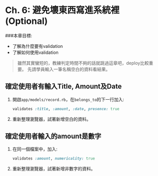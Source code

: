 # Ch. 6: 避免壞東西寫進系統裡 (Optional)

###本章目標:
* 了解為什麼要有validation
* 了解如何使用validation

> 雖然其實蠻短的，教練判定時間不夠的話就跳過這章吧，deploy比較重要。
> 先請學員輸入一筆名稱空白的資料看結果。

## 確定使用者有輸入Title, Amount及Date
1. 開啟`app/models/record.rb`，在`belongs_to`的下一行加入:

    ```ruby
    validates :title, :amount, :date, presence: true
    ```

1. 重新整理瀏覽器，試著新增空白的資料。

## 確定使用者輸入的amount是數字
1. 在同一個檔案中，加入:

    ```ruby
    validates :amount, numericality: true
    ```

1. 重新整理瀏覽器，試著新增非數字的資料。
